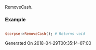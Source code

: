 RemoveCash.
### Example

```perl

$corpse->RemoveCash(); # Returns void
```


Generated On 2018-04-29T00:35:14-07:00